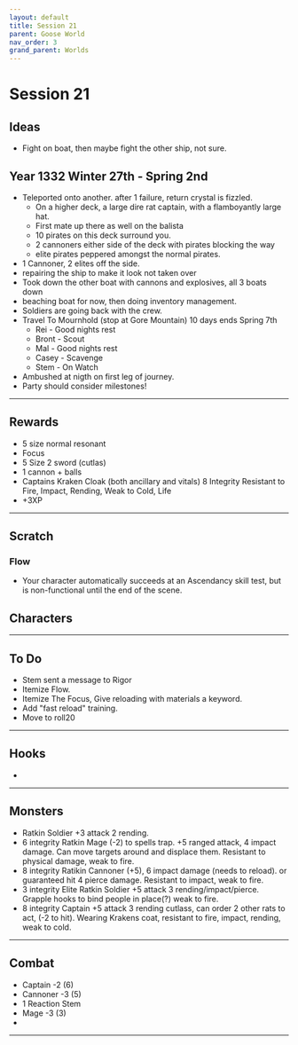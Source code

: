 ```yaml
---
layout: default
title: Session 21
parent: Goose World
nav_order: 3
grand_parent: Worlds
---
```

# Session 21
## Ideas
* Fight on boat, then maybe fight the other ship, not sure. 

## Year 1332 Winter 27th -  Spring 2nd
* Teleported onto another. after 1 failure, return crystal is fizzled.
	* On a higher deck, a large dire rat captain, with a flamboyantly large hat.
	* First mate up there as well on the balista
	* 10 pirates on this deck surround you.
	* 2 cannoners either side of the deck with pirates blocking the way
	* elite pirates peppered amongst the normal pirates.
* 1 Cannoner, 2 elites off the side.
* repairing the ship to make it look not taken over
* Took down the other boat with cannons and explosives, all 3 boats down
* beaching boat for now, then doing inventory management.
* Soldiers are going back with the crew.
* Travel To Mournhold (stop at Gore Mountain) 10 days ends Spring 7th
	* Rei - Good nights rest
	* Bront - Scout
	* Mal - Good nights rest
	* Casey - Scavenge 
	* Stem - On Watch
* Ambushed at nigth on first leg of journey.
* Party should consider milestones!


---

## Rewards
* 5 size normal resonant
* Focus
* 5 Size 2 sword (cutlas)
* 1 cannon + balls
* Captains Kraken Cloak (both ancillary and vitals) 8 Integrity Resistant to Fire, Impact, Rending, Weak to Cold, Life
* +3XP



---
## Scratch
### Flow
* Your character automatically succeeds at an Ascendancy skill test, but is non-functional until the end of the scene.


## Characters

 

---

## To Do
* Stem sent a message to Rigor
* Itemize Flow.
* Itemize The Focus, Give reloading with materials a keyword.
* Add "fast reload" training.
* Move to roll20




---

## Hooks
* 


---

## Monsters
* Ratkin Soldier +3 attack 2 rending.
* 6 integrity Ratkin Mage (-2) to spells trap. +5 ranged attack, 4 impact damage. Can move targets around and displace them. Resistant to physical damage, weak to fire.
* 8 integrity Ratikin Cannoner (+5), 6 impact damage (needs to reload). or guaranteed hit 4 pierce damage. Resistant to impact, weak to fire.
* 3 integrity Elite Ratkin Soldier +5 attack 3 rending/impact/pierce. Grapple hooks to bind people in place(?) weak to fire.
* 8 integrity Captain +5 attack 3 rending cutlass, can order 2 other rats to act, (-2 to hit). Wearing Krakens coat, resistant to fire, impact, rending, weak to cold. 
---

## Combat
* Captain -2 (6)
* Cannoner -3 (5)
* 1 Reaction Stem
* Mage -3 (3)
* 

---

